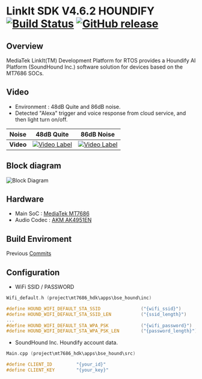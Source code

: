 # LinkIt SDK V4.6.2 HOUNDIFY [![Build Status](https://travis-ci.org/luvinland/LinkIt_SDK_V4.6.2_HOUNDIFY.svg?branch=master)](https://travis-ci.org/luvinland/LinkIt_SDK_V4.6.2_HOUNDIFY) [![GitHub release](https://img.shields.io/github/release/luvinland/LinkIt_SDK_V4.6.2_HOUNDIFY.svg)](https://github.com/luvinland/LinkIt_SDK_V4.6.2_HOUNDIFY/releases) 


## Overview
MediaTek LinkIt(TM) Development Platform for RTOS provides a Houndify AI Platform (SoundHound Inc.) software solution for devices based on the MT7686 SOCs.


## Video
* Environment : 48dB Quite and 86dB noise.
* Detected "Alexa" trigger and voice response from cloud service, and then light turn on/off.

**Noise**|**48dB Quite**|**86dB Noise**
---|---|---
**Video**|[![Video Label](http://img.youtube.com/vi/BgAyqwcSkXE/0.jpg)](https://youtu.be/BgAyqwcSkXE?t=0s)|[![Video Label](http://img.youtube.com/vi/AKwL_wjtzu0/0.jpg)](https://youtu.be/AKwL_wjtzu0?t=0s)


## Block diagram
![Block Diagram](https://user-images.githubusercontent.com/26864945/54342151-0af30380-467f-11e9-8a83-520df05f149e.png)


## Hardware
* Main SoC : [MediaTek MT7686](https://labs.mediatek.com/en/chipset/MT7686)
* Audio Codec : [AKM AK4951EN](https://www.akm.com/akm/en/aboutus/news/20140910AK4951_001/)


## Build Enviroment
Previous [Commits](https://github.com/luvinland/LinkIt_SDK_V4.6.2_HOUNDIFY/tree/badb18cef48afdd6ae00fcf46cde56b2127da091)


## Configuration
* WiFi SSID / PASSWORD
```c
Wifi_default.h (project\mt7686_hdk\apps\bse_hound\inc)

#define HOUND_WIFI_DEFAULT_STA_SSID               ("{wifi_ssid}")
#define HOUND_WIFI_DEFAULT_STA_SSID_LEN           ("{ssid_length}")
...
#define HOUND_WIFI_DEFAULT_STA_WPA_PSK            ("{wifi_password}")
#define HOUND_WIFI_DEFAULT_STA_WPA_PSK_LEN        ("{password_length}")

```

* SoundHound Inc. Houndify account data. 
```c
Main.cpp (project\mt7686_hdk\apps\bse_hound\src)

#define CLIENT_ID         "{your_id}"
#define CLIENT_KEY        "{your_key}"

```
